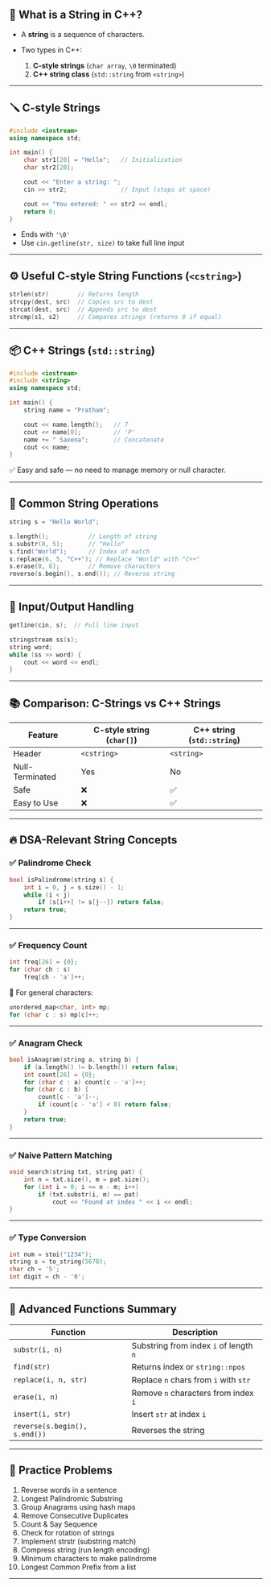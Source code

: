 


## 🧠 What is a String in C++?

* A **string** is a sequence of characters.
* Two types in C++:

  1. **C-style strings** (`char array`, `\0` terminated)
  2. **C++ string class** (`std::string` from `<string>`)

---

## 🪛 C-style Strings

```cpp
#include <iostream>
using namespace std;

int main() {
    char str1[20] = "Hello";   // Initialization
    char str2[20];

    cout << "Enter a string: ";
    cin >> str2;               // Input (stops at space)

    cout << "You entered: " << str2 << endl;
    return 0;
}
```

* Ends with `'\0'`
* Use `cin.getline(str, size)` to take full line input

---

## ⚙️ Useful C-style String Functions (`<cstring>`)

```cpp
strlen(str)        // Returns length
strcpy(dest, src)  // Copies src to dest
strcat(dest, src)  // Appends src to dest
strcmp(s1, s2)     // Compares strings (returns 0 if equal)
```

---

## 📦 C++ Strings (`std::string`)

```cpp
#include <iostream>
#include <string>
using namespace std;

int main() {
    string name = "Pratham";

    cout << name.length();   // 7
    cout << name[0];         // 'P'
    name += " Saxena";       // Concatenate
    cout << name;
}
```

✅ Easy and safe — no need to manage memory or null character.

---

## 🧰 Common String Operations

```cpp
string s = "Hello World";

s.length();           // Length of string
s.substr(0, 5);       // "Hello"
s.find("World");      // Index of match
s.replace(6, 5, "C++"); // Replace "World" with "C++"
s.erase(0, 6);        // Remove characters
reverse(s.begin(), s.end()); // Reverse string
```

---

## 🧪 Input/Output Handling

```cpp
getline(cin, s);  // Full line input

stringstream ss(s);
string word;
while (ss >> word) {
    cout << word << endl;
}
```

---

## 📚 Comparison: C-Strings vs C++ Strings

| Feature         | C-style string (`char[]`) | C++ string (`std::string`) |
| --------------- | ------------------------- | -------------------------- |
| Header          | `<cstring>`               | `<string>`                 |
| Null-Terminated | Yes                       | No                         |
| Safe            | ❌                         | ✅                          |
| Easy to Use     | ❌                         | ✅                          |

---

## 🔥 DSA-Relevant String Concepts

### ✅ Palindrome Check

```cpp
bool isPalindrome(string s) {
    int i = 0, j = s.size() - 1;
    while (i < j)
        if (s[i++] != s[j--]) return false;
    return true;
}
```

---

### ✅ Frequency Count

```cpp
int freq[26] = {0};
for (char ch : s)
    freq[ch - 'a']++;
```

🔁 For general characters:

```cpp
unordered_map<char, int> mp;
for (char c : s) mp[c]++;
```

---

### ✅ Anagram Check

```cpp
bool isAnagram(string a, string b) {
    if (a.length() != b.length()) return false;
    int count[26] = {0};
    for (char c : a) count[c - 'a']++;
    for (char c : b) {
        count[c - 'a']--;
        if (count[c - 'a'] < 0) return false;
    }
    return true;
}
```

---

### ✅ Naive Pattern Matching

```cpp
void search(string txt, string pat) {
    int n = txt.size(), m = pat.size();
    for (int i = 0; i <= n - m; i++)
        if (txt.substr(i, m) == pat)
            cout << "Found at index " << i << endl;
}
```

---

### ✅ Type Conversion

```cpp
int num = stoi("1234");
string s = to_string(5678);
char ch = '5';
int digit = ch - '0';
```

---

## 🧩 Advanced Functions Summary

| Function                      | Description                            |
| ----------------------------- | -------------------------------------- |
| `substr(i, n)`                | Substring from index `i` of length `n` |
| `find(str)`                   | Returns index or `string::npos`        |
| `replace(i, n, str)`          | Replace `n` chars from `i` with `str`  |
| `erase(i, n)`                 | Remove `n` characters from index `i`   |
| `insert(i, str)`              | Insert `str` at index `i`              |
| `reverse(s.begin(), s.end())` | Reverses the string                    |

---

## 💯 Practice Problems

1. Reverse words in a sentence
2. Longest Palindromic Substring
3. Group Anagrams using hash maps
4. Remove Consecutive Duplicates
5. Count & Say Sequence
6. Check for rotation of strings
7. Implement strstr (substring match)
8. Compress string (run length encoding)
9. Minimum characters to make palindrome
10. Longest Common Prefix from a list

---
